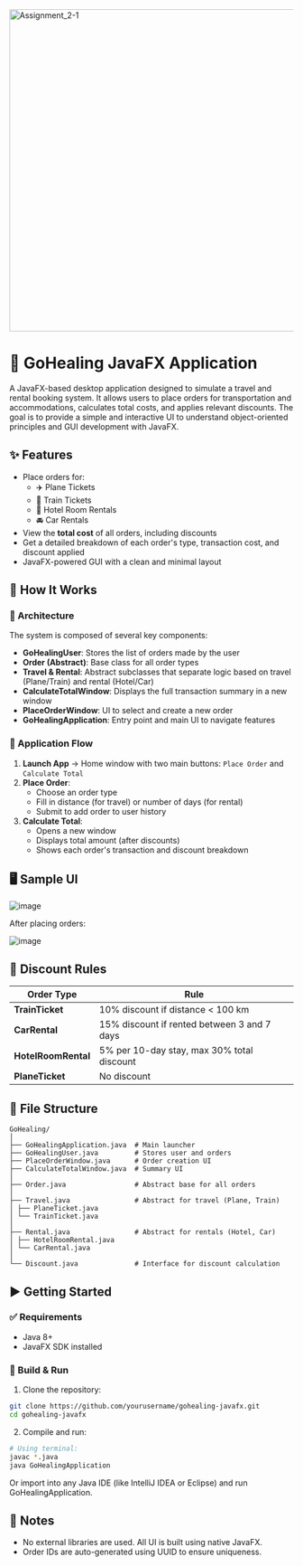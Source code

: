 <img width="570" alt="Assignment_2-1" src="https://github.com/user-attachments/assets/9f26dad9-9b6c-4294-be29-1a646f76a480" />

# 🚗 GoHealing JavaFX Application

A JavaFX-based desktop application designed to simulate a travel and rental booking system. It allows users to place orders for transportation and accommodations, calculates total costs, and applies relevant discounts. The goal is to provide a simple and interactive UI to understand object-oriented principles and GUI development with JavaFX.

## ✨ Features

- Place orders for:
  - ✈️ Plane Tickets
  - 🚆 Train Tickets
  - 🏨 Hotel Room Rentals
  - 🚘 Car Rentals
- View the **total cost** of all orders, including discounts
- Get a detailed breakdown of each order's type, transaction cost, and discount applied
- JavaFX-powered GUI with a clean and minimal layout

## 🧠 How It Works

### 🧩 Architecture

The system is composed of several key components:

- **GoHealingUser**: Stores the list of orders made by the user
- **Order (Abstract)**: Base class for all order types
- **Travel & Rental**: Abstract subclasses that separate logic based on travel (Plane/Train) and rental (Hotel/Car)
- **CalculateTotalWindow**: Displays the full transaction summary in a new window
- **PlaceOrderWindow**: UI to select and create a new order
- **GoHealingApplication**: Entry point and main UI to navigate features

### 🔁 Application Flow

1. **Launch App** → Home window with two main buttons: `Place Order` and `Calculate Total`
2. **Place Order**:
   - Choose an order type
   - Fill in distance (for travel) or number of days (for rental)
   - Submit to add order to user history
3. **Calculate Total**:
   - Opens a new window
   - Displays total amount (after discounts)
   - Shows each order's transaction and discount breakdown

## 🖥️ Sample UI

![image](https://github.com/user-attachments/assets/401d7efc-b345-4f02-a49a-68c702af92d0)


After placing orders:

![image](https://github.com/user-attachments/assets/d1c7a6ae-ed27-42dc-8a7d-7b8faff8cc6b)


## 💸 Discount Rules

| Order Type         | Rule                                           |
|--------------------|------------------------------------------------|
| **TrainTicket**    | 10% discount if distance < 100 km              |
| **CarRental**      | 15% discount if rented between 3 and 7 days    |
| **HotelRoomRental**| 5% per 10-day stay, max 30% total discount     |
| **PlaneTicket**    | No discount                                    |

## 📁 File Structure

```
GoHealing/
│
├── GoHealingApplication.java  # Main launcher
├── GoHealingUser.java         # Stores user and orders
├── PlaceOrderWindow.java      # Order creation UI
├── CalculateTotalWindow.java  # Summary UI
│
├── Order.java                 # Abstract base for all orders
│
├── Travel.java                # Abstract for travel (Plane, Train)
│ ├── PlaneTicket.java
│ └── TrainTicket.java
│
├── Rental.java                # Abstract for rentals (Hotel, Car)
│ ├── HotelRoomRental.java
│ └── CarRental.java
│
└── Discount.java              # Interface for discount calculation
```

## ▶️ Getting Started

### ✅ Requirements

- Java 8+
- JavaFX SDK installed

### 🔧 Build & Run

1. Clone the repository:
```bash
git clone https://github.com/yourusername/gohealing-javafx.git
cd gohealing-javafx
```

2. Compile and run:
```bash
# Using terminal:
javac *.java
java GoHealingApplication
```

Or import into any Java IDE (like IntelliJ IDEA or Eclipse) and run GoHealingApplication.

## 📌 Notes

- No external libraries are used. All UI is built using native JavaFX.
- Order IDs are auto-generated using UUID to ensure uniqueness.
